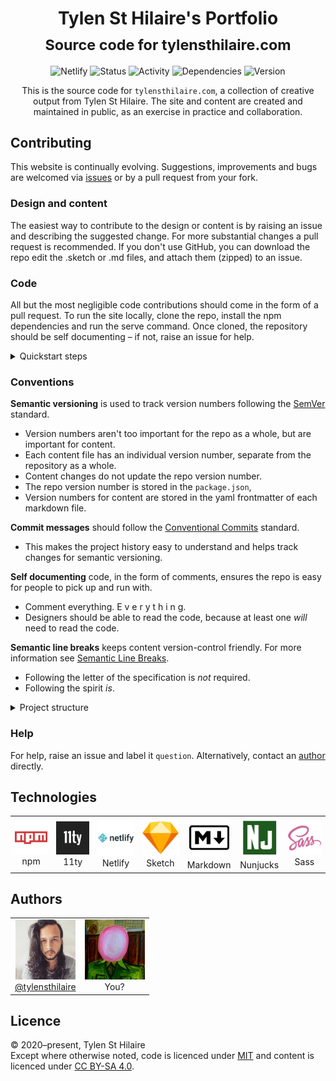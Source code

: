 <!-- markdownlint-disable MD041 -->
<div align=center>
<!-- Logo here -->
<h1>Tylen St Hilaire's Portfolio</br>
<sub>Source code for tylensthilaire.com</sub></h1>

![Netlify](https://img.shields.io/netlify/7736d6e0-31e9-48c3-9228-2175540f8c02)
![Status](https://img.shields.io/website?url=https%3A%2F%2Ftylensthilaire.com)
![Activity](https://img.shields.io/github/last-commit/tylensthilaire/portfolio/develop)
![Dependencies](https://img.shields.io/david/tylensthilaire/portfolio)
![Version](https://img.shields.io/github/package-json/v/tylensthilaire/portfolio)

This is the source code for `tylensthilaire.com`,
a collection of creative output from Tylen St Hilaire.
The site and content are created and maintained in public,
as an exercise in practice and collaboration.

</div>

<!-- Screenshot here -->

## Contributing

This website is continually evolving.
Suggestions, improvements and bugs are welcomed
via [issues](../../issues)
or by a pull request from your fork.

### Design and content

The easiest way to contribute to the design or content
is by raising an issue
and describing the suggested change.
For more substantial changes
a pull request is recommended.
If you don't use GitHub,
you can download the repo
edit the .sketch or .md files,
and attach them (zipped) to an issue.

### Code

All but the most negligible code contributions
should come in the form of a pull request.
To run the site locally,
clone the repo,
install the npm dependencies
and run the serve command.
Once cloned,
the repository should be self documenting
– if not,
raise an issue for help.

<details>
  <summary>Quickstart steps</summary>

### 1. Clone this Repository

```bash
git clone https://github.com/tylensthilaire/portfolio.git my-fork
```

### 2. Navigate to the directory

```bash
cd my-fork
```

### 3. Install dependencies

```bash
npm install
```

### 4. Run Locally

```bash
npx eleventy --serve
```

</details>

### Conventions

**Semantic versioning** is used to track version numbers following the [SemVer](https://semver.org) standard.

- Version numbers aren't too important for the repo as a whole,
  but are important for content.
- Each content file has an individual version number,
  separate from the repository as a whole.
- Content changes do not update the repo version number.
- The repo version number is stored in the `package.json`,
- Version numbers for content are stored in the yaml frontmatter of each markdown file.

**Commit messages** should follow the [Conventional Commits](https://www.conventionalcommits.org/en/v1.0.0/) standard.

- This makes the project history easy to understand
  and helps track changes for semantic versioning.

**Self documenting** code, in the form of comments, ensures the repo is easy for people to pick up and run with.

- Comment everything. E v e r y t h i n g.
- Designers should be able to read the code,
  because at least one _will_ need to read the code.

**Semantic line breaks** keeps content version-control friendly.
For more information see [Semantic Line Breaks](https://sembr.org).

- Following the letter of the specification is *not* required.
- Following the spirit *is*.

<details>
  <summary>Project structure</summary>

```ascii
.
├─ _data/metadata.json      // Global data file
├─ _includes
│  ├─ layouts
│  │  ├─ base.njk           // Master template
│  │  ├─ home.njk           // Homepage template
│  │  └─ post.njk           // Post template
│  └─ postslist.njk         // Post lists component
├─ .github/funding.yml
├─ .vscode/settings.json
├─ about                    // Bio page
├─ css                      // Electron JS app folder
├─ feed                     // Feed files
│  └─ ...
├─ img                      // Image files
│  └─ ...
├─ posts
│  └─ ...                   // Posts
├─ .editorconfig
├─ .gitignore
├─ .nvmrc
├─ .travis.yml
├─ archive.njk
├─ index.njk                // Homepage
├─ LICENSE
├─ netlify.toml
├─ package.json
├─ page-list.njk
├─ README.md                // ☛ You are here
├─ sitemap.xml.njk
├─ tags-list.njk
└─ tags.njk
```

</details>

### Help

For help, raise an issue and label it `question`.
Alternatively, contact an [author](#author) directly.

## Technologies

<table role="presentation">
  <tr align="center">
    <td><img width="64px" src="img/readme/npm.png" alt="npm"></br>npm</td>
    <td><img width="64px" src="img/readme/11ty.png" alt="11ty"></br>11ty</td>
    <td><img width="64px" src="img/readme/netlify.png" alt="netlify"></br>Netlify</td>
    <td><img width="64px" src="img/readme/sketch.png" alt="sketch"></br>Sketch</td>
    <td><img width="64px" src="img/readme/markdown.png" alt="markdown"></br>Markdown</td>
    <td><img width="64px" src="img/readme/nunjucks.png" alt="nunjucks"></br>Nunjucks</td>
    <td><img width="64px" src="img/readme/sass.png" alt="sass"></br>Sass</td>
  </tr>
</table>

<!--
## Support

Buy me a coffee, ko-fi, patreon badge / button etc
-->

## Authors

<table role="presentation">
  <tr align="center">
    <td><a href="https://twitter.com/"><img width="96px" src="img/readme/portrait-tylensthilaire.jpg" alt="Portrait of Tylen St Hilaire"></br>@tylensthilaire</a></td>
    <td><img width="96px" src="img/readme/portrait-blank.jpg" alt="Blank portrait"></br>You?</td>
  </tr>
</table>
<!-- See also the list of [contributors](../../contributors) who helped this project. -->

<!--
## Acknowledgements

-->

## Licence

© 2020–present, Tylen St Hilaire  
Except where otherwise noted,
code is licenced under [MIT](https://choosealicense.com/licenses/mit/)
and content is licenced under [CC BY-SA 4.0](https://choosealicense.com/licenses/cc-by-sa-4.0/).
